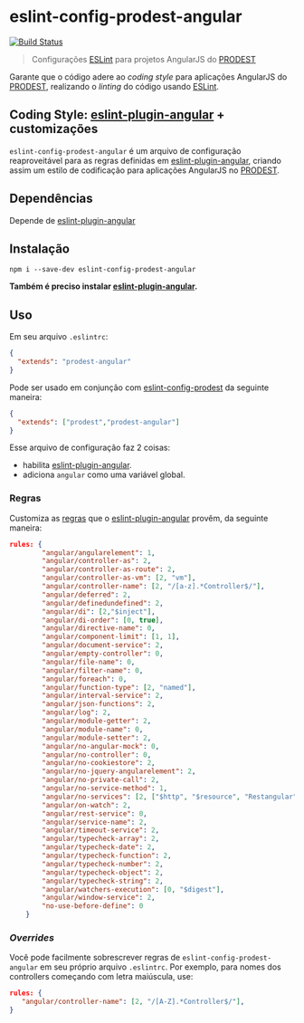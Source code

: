 # eslint-config-prodest-angular
[![Build Status](https://travis-ci.org/prodest/eslint-config-prodest-angular.svg?branch=master)](https://travis-ci.org/prodest/eslint-config-prodest-angular)
>Configurações [ESLint](http://eslint.org/) para projetos AngularJS do [PRODEST](http://www.prodest.es.gov.br)

Garante que o código adere ao *coding style* para aplicações AngularJS do [PRODEST](http://www.prodest.es.gov.br), realizando o *linting*
do código usando [ESLint](http://eslint.org/). 

## Coding Style: [eslint-plugin-angular](https://github.com/Gillespie59/eslint-plugin-angular) + customizações
`eslint-config-prodest-angular` é um arquivo de configuração reaproveitável para as regras definidas em [eslint-plugin-angular](https://github.com/Gillespie59/eslint-plugin-angular), criando
assim um estilo de codificação para aplicações AngularJS no [PRODEST](http://www.prodest.es.gov.br).

## Dependências
Depende de [eslint-plugin-angular](https://github.com/Gillespie59/eslint-plugin-angular)


## Instalação
```
npm i --save-dev eslint-config-prodest-angular
```

**Também é preciso instalar [eslint-plugin-angular](https://github.com/Gillespie59/eslint-plugin-angular).**

## Uso
Em seu arquivo `.eslintrc`:
```json
{
  "extends": "prodest-angular"
}
```

Pode ser usado em conjunção com [eslint-config-prodest](https://github.com/prodest/eslint-config-prodest/blob/master/README.md) da seguinte maneira:
```json
{
  "extends": ["prodest","prodest-angular"]
}
```

Esse arquivo de configuração faz 2 coisas:

 - habilita [eslint-plugin-angular](https://github.com/Gillespie59/eslint-plugin-angular).
 - adiciona `angular` como uma variável global.

### Regras
Customiza as [regras](https://github.com/Gillespie59/eslint-plugin-angular#user-content-rules) que o [eslint-plugin-angular](https://github.com/Gillespie59/eslint-plugin-angular) provêm, da seguinte maneira:
```json
rules: {
        "angular/angularelement": 1,
        "angular/controller-as": 2,
        "angular/controller-as-route": 2,
        "angular/controller-as-vm": [2, "vm"],
        "angular/controller-name": [2, "/[a-z].*Controller$/"],
        "angular/deferred": 2, 
        "angular/definedundefined": 2,
        "angular/di": [2,"$inject"],
        "angular/di-order": [0, true],
        "angular/directive-name": 0,
        "angular/component-limit": [1, 1],
        "angular/document-service": 2,
        "angular/empty-controller": 0,
        "angular/file-name": 0,
        "angular/filter-name": 0,
        "angular/foreach": 0,
        "angular/function-type": [2, "named"],
        "angular/interval-service": 2,
        "angular/json-functions": 2,
        "angular/log": 2,
        "angular/module-getter": 2,
        "angular/module-name": 0,
        "angular/module-setter": 2,
        "angular/no-angular-mock": 0,
        "angular/no-controller": 0,
        "angular/no-cookiestore": 2,
        "angular/no-jquery-angularelement": 2,
        "angular/no-private-call": 2,
        "angular/no-service-method": 1,
        "angular/no-services": [2, ["$http", "$resource", "Restangular"]],
        "angular/on-watch": 2,
        "angular/rest-service": 0,
        "angular/service-name": 2,
        "angular/timeout-service": 2,
        "angular/typecheck-array": 2,
        "angular/typecheck-date": 2,
        "angular/typecheck-function": 2,
        "angular/typecheck-number": 2,
        "angular/typecheck-object": 2,
        "angular/typecheck-string": 2,
        "angular/watchers-execution": [0, "$digest"],
        "angular/window-service": 2,
        "no-use-before-define": 0
    }
```


### *Overrides*
Você pode facilmente sobrescrever regras de `eslint-config-prodest-angular` em seu próprio arquivo `.eslintrc`. Por exemplo, para nomes dos controllers
começando com letra maiúscula, use:
```json
rules: {
   "angular/controller-name": [2, "/[A-Z].*Controller$/"],
}
```


